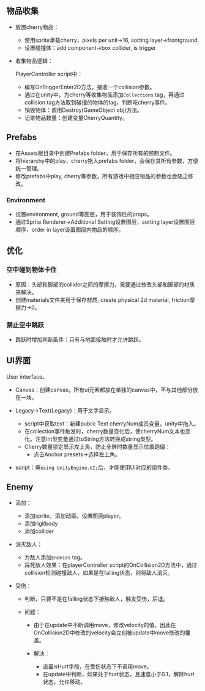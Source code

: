 ## 物品收集

* 放置cherry物品：

  * 使用sprite承载cherry，pixels per unit->16, sorting layer->frontground.
  * 设置碰撞体：add component->box collider, is trigger

* 收集物品逻辑：

  PlayerController script中：

  * 编写OnTriggerEnter2D方法，接收一个collision参数。
  * 通过在unity中，为cherry等收集物品添加`Collections` tag，再通过collision.tag方法取到碰撞的物体的tag，判断吃cherry事件。
  * 销毁物体：调用Destroy(GameObject obj)方法。
  * 记录物品数量：创建变量CherryQuantity。

## Prefabs

* 在Assets根目录中创建Prefabs folder，用于保存所有的预制文件。
* 将hierarchy中的play、cherry拖入prefabs folder，会保存其所有参数，方便统一管理。
* 修改prefabs中play, cherry等参数，所有游戏中相应物品的参数也会随之修改。

### Environment

* 设置environment, ground等图层，用于装饰性的props。
* 通过Sprite Renderer->Additional Setting设置图层，sorting layer设置图层顺序，order in layer设置图层内物品的顺序。

## 优化

### 空中碰到物体卡住

* 原因：头部和脚部的collider之间的摩擦力，需要通过修改头部和脚部的材质来解决。
* 创建materials文件夹用于保存材质, create physical 2d material, friction摩擦力->0。

### 禁止空中跳跃

* 跳跃时增加判断条件：只有与地面接触时才允许跳跃。

## UI界面

User interface。

* Canvas：创建canvas，所有ui元素都放在单独的canvas中，不与其他部分放在一块。

* Legacy->Text(Legacy)：用于文字显示。
  * script中获取text：新建public Text cherryNum成员变量，unity中拖入。
  * 在collection事件触发时，cherry数量变化后，使cherryNum文本也变化。注意int型变量通过toString方法转换成string类型。
  * Cherry数量锁定显示左上角，防止全屏时数量显示位置跑偏：
    * 点击Anchor presets->选择左上角。
* script：需`using UnityEngine.UI;`后，才能使用UI对应的组件类。

## Enemy

* 添加：

  * 添加sprite，添加动画，设置图层player。
  * 添加rigitbody
  * 添加collider

* 消灭敌人：

  * 为敌人添加`Enemies` tag。
  * 踩死敌人效果：在playerController script的OnCollision2D方法中，通过collision检测碰撞敌人，如果是在falling状态，则将敌人消灭。

* 受伤：

  * 判断，只要不是在falling状态下接触敌人，触发受伤，后退。

  * 问题：

    * 由于在update中不断调用move，修改velocity的值，因此在OnCollision2D中修改的velocity会立刻被update中move修改的覆盖。

    * 解决：

      * 设置isHurt字段，在受伤状态下不调用move。
      * 在update中判断，如果处于hurt状态，且速度小于0.1，解除hurt状态，允许移动。

      